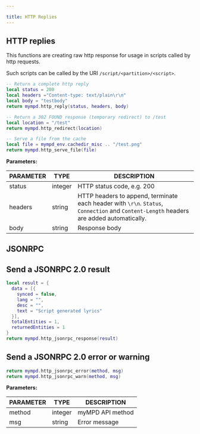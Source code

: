 ```yaml
---

title: HTTP Replies
---
```


## HTTP replies

This functions are creating raw http response for usage in scripts called by http requests.

Such scripts can be called by the URI `/script/<partition>/<script>`.

```lua
-- Return a complete http reply
local status = 200
local headers ="Content-type: text/plain\r\n"
local body = "testbody"
return mympd.http_reply(status, headers, body)

-- Return a 302 FOUND response (temporary redirect) to /test
local location = "/test"
return mympd.http_redirect(location)

-- Serve a file from the cache
local file = mympd_env.cachedir_misc .. "/test.png"
return mympd.http_serve_file(file)
```

**Parameters:**

| PARAMETER | TYPE | DESCRIPTION |
| --------- | ---- | ----------- |
| status | integer | HTTP status code, e.g. 200 |
| headers | string | HTTP headers to append, terminate each header with `\r\n`. `Status`, `Connection` and `Content-Length` headers are added automatically. |
| body | string | Response body |

## JSONRPC

## Send a JSONRPC 2.0 result

```lua
local result = {
  data = [{
    synced = false,
    lang = "",
    desc = "",
    text = "Script generated lyrics"
  }],
  totalEntities = 1,
  returnedEntities = 1
}
return mympd.http_jsonrpc_response(result)
```

## Send a JSONRPC 2.0 error or warning

```lua
return mympd.http_jsonrpc_error(method, msg)
return mympd.http_jsonrpc_warn(method, msg)
```

**Parameters:**

| PARAMETER | TYPE | DESCRIPTION |
| --------- | ---- | ----------- |
| method | integer | myMPD API method |
| msg | string | Error message |

